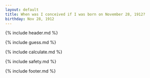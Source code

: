 ```yaml
---
layout: default
title: When was I conceived if I was born on November 28, 1912?
birthday: Nov 28, 1912
---
```


{% include header.md %}

{% include guess.md %}

{% include calculate.md %}

{% include safety.md %}

{% include footer.md %}




